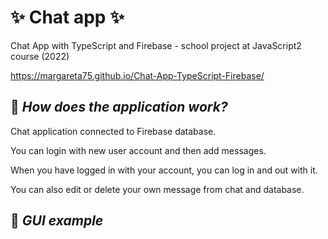 # :sparkles: Chat app :sparkles:

Chat App with TypeScript and Firebase - school project at JavaScript2 course (2022)  

https://margareta75.github.io/Chat-App-TypeScript-Firebase/


## :pushpin: _How does the application work?_

Chat application connected to Firebase database.

You can login with new user account and then add messages.

When you have logged in with your account, you can log in and out with it.

You can also edit or delete your own message from chat and database.

## :pushpin: _GUI example_






